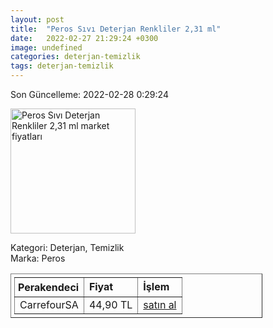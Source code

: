 ```yaml
---
layout: post
title:  "Peros Sıvı Deterjan Renkliler 2,31 ml"
date:   2022-02-27 21:29:24 +0300
image: undefined
categories: deterjan-temizlik
tags: deterjan-temizlik
---
```


Son Güncelleme: 2022-02-28 0:29:24

<img src="undefined" width="200" alt="Peros Sıvı Deterjan Renkliler 2,31 ml market fiyatları" />

Kategori: Deterjan, Temizlik
<br />
Marka: Peros

<table border="1" style="padding: 5px;width:80%;">
  <tr>
    <td style="padding: 5px;"><strong>Perakendeci</strong></td>
    <td><strong>Fiyat</strong></td>
    <td><strong>İşlem</strong></td>
  </tr>
  <tr>
              <td>CarrefourSA</td>
              <td>44,90 TL</td>
              <td><a target="_blank" href="https://www.carrefoursa.com/peros-sivi-deterjan-renkliler-2-31-ml-p-30255203">satın al</a></td>
            </tr>
</table>
